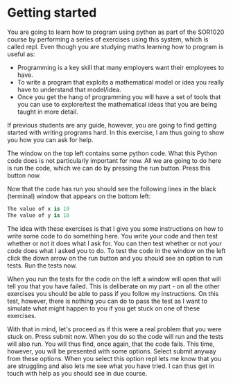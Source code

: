 # Getting started
You are going to learn how to program using python as part of the SOR1020 course by performing a series of exercises using this system, which is called repl.  Even though you are studying maths learning how to program is useful as:

- Programming is a key skill that many employers want their employees to have.
- To write a program that exploits a mathematical model or idea you really have to understand that model/idea.
- Once you get the hang of programming you will have a set of tools that you can use to explore/test the mathematical ideas that you are being taught in more detail. 

If previous students are any guide, however, you are going to find getting started with writing programs hard.  In this exercise, I am thus going to show you how you can ask for help.

The window on the top left contains some python code.  What this Python code does is not particularly important for now.  All we are going to do here is run the code, which we can do by pressing the run button.  Press this button now.

Now that the code has run you should see the following lines in the black (terminal) window that appears on the bottom left:

```python
The value of x is 19
The value of y is 10
```

The idea with these exercises is that I give you some instructions on how to write some code to do something here.  You write your code and then test whether or not it does what I ask for.  You can then test whether or not your code does what I asked you to do.  To test the code in the window on the left click the down arrow on the run button and you should see an option to run tests.  Run the tests now.

When you run the tests for the code on the left a window will open that will tell you that you have failed.  This is deliberate on my part - on all the other exercises you should be able to pass if you follow my instructions.  On this test, however, there is nothing you can do to pass the test as I want to simulate what might happen to you if you get stuck on one of these exercises.

With that in mind, let's proceed as if this were a real problem that you were stuck on.  Press submit now.  When you do so the code will run and the tests will also run.  You will thus find, once again, that the code fails.  This time, however, you will be presented with some options.  Select submit anyway from these options.  When you select this option repl lets me know that you are struggling and also lets me see what you have tried.  I can thus get in touch with help as you should see in due course. 
